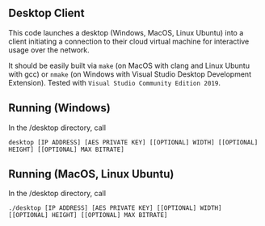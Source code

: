 ## Desktop Client

This code launches a desktop (Windows, MacOS, Linux Ubuntu) into a client initiating a connection to their cloud virtual machine for interactive usage over the network.

It should be easily built via `make` (on MacOS with clang and Linux Ubuntu with gcc) or `nmake` (on Windows with Visual Studio Desktop Development Extension). Tested with `Visual Studio Community Edition 2019`.

## Running (Windows)

In the /desktop directory, call

```desktop [IP ADDRESS] [AES PRIVATE KEY] [[OPTIONAL] WIDTH] [[OPTIONAL] HEIGHT] [[OPTIONAL] MAX BITRATE]```

## Running (MacOS, Linux Ubuntu)

In the /desktop directory, call

```./desktop [IP ADDRESS] [AES PRIVATE KEY] [[OPTIONAL] WIDTH] [[OPTIONAL] HEIGHT] [[OPTIONAL] MAX BITRATE]```

